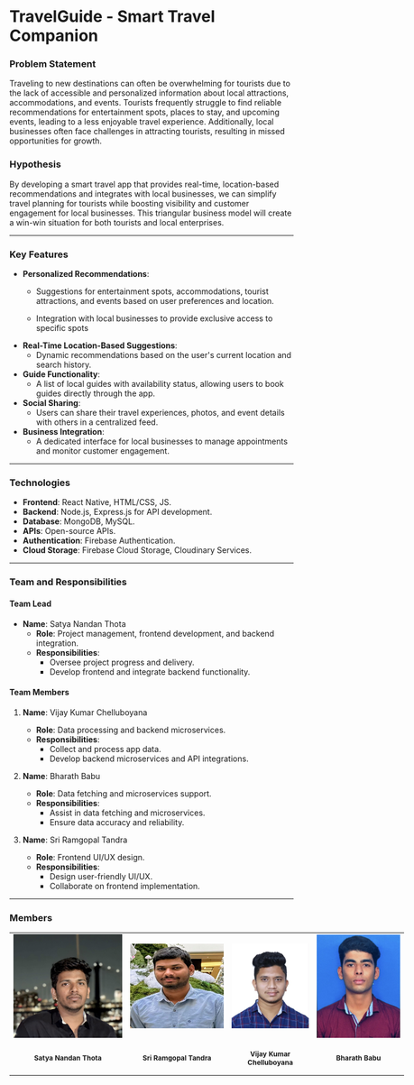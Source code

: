# TravelGuide - Smart Travel Companion
### Problem Statement
Traveling to new destinations can often be overwhelming for tourists due to the lack of accessible and personalized information about local attractions, accommodations, and events. Tourists frequently struggle to find reliable recommendations for entertainment spots, places to stay, and upcoming events, leading to a less enjoyable travel experience. Additionally, local businesses often face challenges in attracting tourists, resulting in missed opportunities for growth.

### Hypothesis
By developing a smart travel app that provides real-time, location-based recommendations and integrates with local businesses, we can simplify travel planning for tourists while boosting visibility and customer engagement for local businesses. This triangular business model will create a win-win situation for both tourists and local enterprises.



---

### Key Features
- **Personalized Recommendations**: 
    - Suggestions for entertainment spots, accommodations, tourist attractions, and events based on user preferences and location.

    - Integration with local businesses to provide exclusive access to specific spots
- **Real-Time Location-Based Suggestions**: 
    - Dynamic recommendations based on the user's current location and search history.
- **Guide Functionality**: 
    - A list of local guides with availability status, allowing users to book guides directly through the app.
- **Social Sharing**: 
    - Users can share their travel experiences, photos, and event details with others in a centralized feed.
- **Business Integration**: 
    - A dedicated interface for local businesses to manage appointments and monitor customer engagement.

---

### Technologies
- **Frontend**: React Native, HTML/CSS, JS.
- **Backend**: Node.js, Express.js for API development.
- **Database**: MongoDB, MySQL.
- **APIs**: Open-source APIs.
- **Authentication**: Firebase Authentication.
- **Cloud Storage**: Firebase Cloud Storage, Cloudinary Services.

---

### Team and Responsibilities

#### Team Lead
- **Name**: Satya Nandan Thota  
  - **Role**: Project management, frontend development, and backend integration. 
  - **Responsibilities**:  
    - Oversee project progress and delivery.
    - Develop frontend and integrate backend functionality.  

#### Team Members
1. **Name**: Vijay Kumar Chelluboyana  
   - **Role**: Data processing and backend microservices.  
   - **Responsibilities**:  
     - Collect and process app data. 
     - Develop backend microservices and API integrations.  

2. **Name**: Bharath Babu  
   - **Role**: Data fetching and microservices support.  
   - **Responsibilities**:  
     - Assist in data fetching and microservices.
     - Ensure data accuracy and reliability.  

3. **Name**: Sri Ramgopal Tandra  
   - **Role**: Frontend UI/UX design.  
   - **Responsibilities**:  
     - Design user-friendly UI/UX.  
     - Collaborate on frontend implementation.  

---

### Members

<table style="max-width: 700px;  width: 700px; margin: 0 auto;">
  <tr>
    <td style="text-align: center;">
      <img src="./team_members/satya.jpg" width="240" alt="Satya Nandan Thota">
    </td>
    <td style="text-align: center;">
      <img src="./team_members/Ram.jpeg" width="200" height="150" alt="Sri Ramgopal Tandra"> 
    </td>
    <td style="text-align: center;">
      <img src="./team_members/Vijay.jpeg" width="140" alt="Vijay Kumar Chelluboyana">
    </td>
    <td style="text-align: center;">
      <img src="./team_members/Bharath.jpeg" width="180" alt="Bharath Babu"> 
    </td>
  </tr>
  <tr>
    <td style="text-align: center;">
  <p style="font-size: 12px;"><strong>Satya Nandan Thota</strong></p>
</td>
<td style="text-align: center;">
  <p style="font-size: 12px;"><strong>Sri Ramgopal Tandra</strong></p>
</td>
<td style="text-align: center;">
  <p style="font-size: 12px;"><strong>Vijay Kumar Chelluboyana</strong></p>
</td>
<td style="text-align: center;">
  <p style="font-size: 12px;"><strong>Bharath Babu</strong></p>
</td>
  </tr>
</table>

